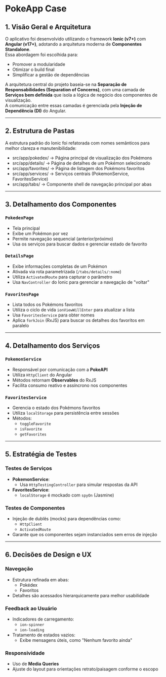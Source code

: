 # PokeApp Case

## 1. Visão Geral e Arquitetura

O aplicativo foi desenvolvido utilizando o framework **Ionic (v7+)** com **Angular (v17+)**, adotando a arquitetura moderna de **Componentes Standalone**.  
Essa abordagem foi escolhida para:

- Promover a modularidade
- Otimizar o build final
- Simplificar a gestão de dependências

A arquitetura central do projeto baseia-se na **Separação de Responsabilidades (Separation of Concerns)**, com uma camada de **Serviços bem definida** que isola a lógica de negócio dos componentes de visualização.  
A comunicação entre essas camadas é gerenciada pela **Injeção de Dependência (DI)** do Angular.

---

## 2. Estrutura de Pastas

A estrutura padrão do Ionic foi refatorada com nomes semânticos para melhor clareza e manutenibilidade:

- src/app/pokedex/ → Página principal de visualização dos Pokémons
- src/app/details/ → Página de detalhes de um Pokémon selecionado
- src/app/favorites/ → Página de listagem dos Pokémons favoritos
- src/app/services/ → Serviços centrais (PokemonService, FavoritesService)
- src/app/tabs/ → Componente shell de navegação principal por abas


---

## 3. Detalhamento dos Componentes

### `PokedexPage`
- Tela principal
- Exibe um Pokémon por vez
- Permite navegação sequencial (anterior/próximo)
- Usa os serviços para buscar dados e gerenciar estado de favorito

### `DetailsPage`
- Exibe informações completas de um Pokémon
- Ativada via rota parametrizada (`/tabs/details/:nome`)
- Utiliza `ActivatedRoute` para capturar o parâmetro
- Usa `NavController` do Ionic para gerenciar a navegação de "voltar"

### `FavoritesPage`
- Lista todos os Pokémons favoritos
- Utiliza o ciclo de vida `ionViewWillEnter` para atualizar a lista
- Usa `FavoritesService` para obter nomes
- Aplica `forkJoin` (RxJS) para buscar os detalhes dos favoritos em paralelo

---

## 4. Detalhamento dos Serviços

### `PokemonService`
- Responsável por comunicação com a **PokeAPI**
- Utiliza `HttpClient` do Angular
- Métodos retornam **Observables** do RxJS
- Facilita consumo reativo e assíncrono nos componentes

### `FavoritesService`
- Gerencia o estado dos Pokémons favoritos
- Utiliza `localStorage` para persistência entre sessões
- Métodos:
  - `toggleFavorite`
  - `isFavorite`
  - `getFavorites`

---

## 5. Estratégia de Testes

### Testes de Serviços
- **PokemonService**:
  - Usa `HttpTestingController` para simular respostas da API
- **FavoritesService**:
  - `localStorage` é mockado com `spyOn` (Jasmine)

### Testes de Componentes
- Injeção de dublês (mocks) para dependências como:
  - `HttpClient`
  - `ActivatedRoute`
- Garante que os componentes sejam instanciados sem erros de injeção

---

## 6. Decisões de Design e UX

### Navegação
- Estrutura refinada em abas:
  - Pokédex
  - Favoritos
- Detalhes são acessados hierarquicamente para melhor usabilidade

### Feedback ao Usuário
- Indicadores de carregamento:
  - `ion-spinner`
  - `ion-loading`
- Tratamento de estados vazios:
  - Exibe mensagens úteis, como "Nenhum favorito ainda"

### Responsividade
- Uso de **Media Queries**
- Ajuste do layout para orientações retrato/paisagem conforme o escopo


